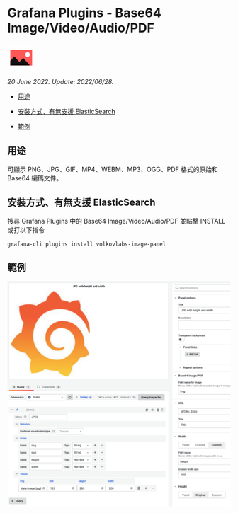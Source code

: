 # Grafana Plugins - Base64 Image/Video/Audio/PDF

![img](base64_icon.png)

*20 June 2022. Update: 2022/06/28.*

* [用途](#use)

* [安裝方式、有無支援 ElasticSearch](#install)

* [範例](#example)

<h2 id="use">用途</h2>

可顯示 PNG、JPG、GIF、MP4、WEBM、MP3、OGG、PDF 格式的原始和 Base64 編碼文件。

<h2 id="install">安裝方式、有無支援 ElasticSearch</h2>

搜尋 Grafana Plugins 中的 Base64 Image/Video/Audio/PDF 並點擊 INSTALL 或打以下指令

    grafana-cli plugins install volkovlabs-image-panel

<h2 id="example">範例</h2>

![img](Base64.png)

